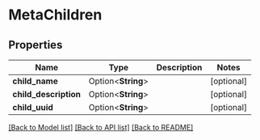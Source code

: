 # MetaChildren

## Properties

Name | Type | Description | Notes
------------ | ------------- | ------------- | -------------
**child_name** | Option<**String**> |  | [optional]
**child_description** | Option<**String**> |  | [optional]
**child_uuid** | Option<**String**> |  | [optional]

[[Back to Model list]](../README.md#documentation-for-models) [[Back to API list]](../README.md#documentation-for-api-endpoints) [[Back to README]](../README.md)


